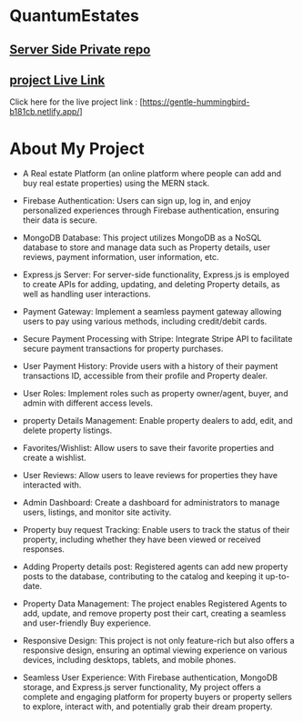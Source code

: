 # QuantumEstates

## [ Server Side Private repo](https://github.com/MD-AHAD-KHAN-PATHAN/quantumstate-server)


## [ project Live Link ](https://gentle-hummingbird-b181cb.netlify.app/)

Click here for the live project link : [https://gentle-hummingbird-b181cb.netlify.app/]

# About My Project

- A Real estate Platform (an online platform where people can add and buy real estate
properties) using the MERN stack.

- Firebase Authentication: Users can sign up, log in, and enjoy personalized experiences through Firebase authentication, ensuring their data is secure.

- MongoDB Database: This project utilizes MongoDB as a NoSQL database to store and manage data such as Property details, user reviews, payment information, user information, etc.

- Express.js Server: For server-side functionality, Express.js is employed to create APIs for adding, updating, and deleting Property details, as well as handling user interactions.

- Payment Gateway: Implement a seamless payment gateway allowing users to pay using various methods, including credit/debit cards.

- Secure Payment Processing with Stripe: Integrate Stripe API to facilitate secure payment transactions for property purchases.

- User Payment History: Provide users with a history of their payment transactions ID, accessible from their profile and Property dealer.

- User Roles: Implement roles such as property owner/agent, buyer, and admin with different access levels.

- property Details Management: Enable property dealers to add, edit, and delete property listings.

- Favorites/Wishlist: Allow users to save their favorite properties and create a wishlist.

- User Reviews: Allow users to leave reviews for properties they have interacted with.

- Admin Dashboard: Create a dashboard for administrators to manage users, listings, and monitor site activity.

- Property buy request Tracking: Enable users to track the status of their property, including whether they have been viewed or received responses.

- Adding Property details post: Registered agents can add new property posts to the database, contributing to the catalog and keeping it up-to-date.

- Property Data Management: The project enables Registered Agents to add, update, and remove property post their cart, creating a seamless and user-friendly Buy experience.

- Responsive Design: This project is not only feature-rich but also offers a responsive design, ensuring an optimal viewing experience on various devices, including desktops, tablets, and mobile phones.

- Seamless User Experience: With Firebase authentication, MongoDB storage, and Express.js server functionality, My project offers a complete and engaging platform for property buyers or property sellers to explore, interact with, and potentially grab their dream property.


